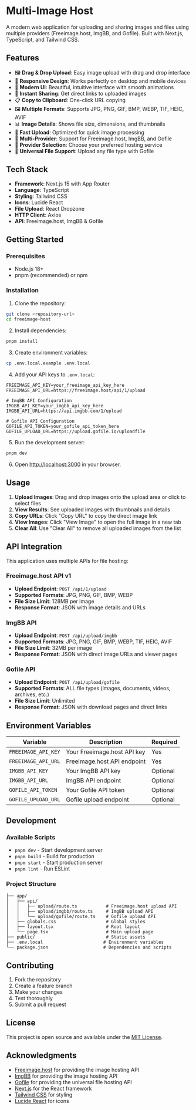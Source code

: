 # Multi-Image Host

A modern web application for uploading and sharing images and files using multiple providers (Freeimage.host, ImgBB, and Gofile). Built with Next.js, TypeScript, and Tailwind CSS.

## Features

- 🖼️ **Drag & Drop Upload**: Easy image upload with drag and drop interface
- 📱 **Responsive Design**: Works perfectly on desktop and mobile devices
- 🎨 **Modern UI**: Beautiful, intuitive interface with smooth animations
- 🔗 **Instant Sharing**: Get direct links to uploaded images
- 📋 **Copy to Clipboard**: One-click URL copying
- 🖼️ **Multiple Formats**: Supports JPG, PNG, GIF, BMP, WEBP, TIF, HEIC, AVIF
- 📊 **Image Details**: Shows file size, dimensions, and thumbnails
- 🚀 **Fast Upload**: Optimized for quick image processing
- 🔄 **Multi-Provider**: Support for Freeimage.host, ImgBB, and Gofile
- 🎯 **Provider Selection**: Choose your preferred hosting service
- 📁 **Universal File Support**: Upload any file type with Gofile

## Tech Stack

- **Framework**: Next.js 15 with App Router
- **Language**: TypeScript
- **Styling**: Tailwind CSS
- **Icons**: Lucide React
- **File Upload**: React Dropzone
- **HTTP Client**: Axios
- **API**: Freeimage.host, ImgBB & Gofile

## Getting Started

### Prerequisites

- Node.js 18+ 
- pnpm (recommended) or npm

### Installation

1. Clone the repository:
```bash
git clone <repository-url>
cd freeimage-host
```

2. Install dependencies:
```bash
pnpm install
```

3. Create environment variables:
```bash
cp .env.local.example .env.local
```

4. Add your API keys to `.env.local`:
```env
FREEIMAGE_API_KEY=your_freeimage_api_key_here
FREEIMAGE_API_URL=https://freeimage.host/api/1/upload

# ImgBB API Configuration
IMGBB_API_KEY=your_imgbb_api_key_here
IMGBB_API_URL=https://api.imgbb.com/1/upload

# Gofile API Configuration
GOFILE_API_TOKEN=your_gofile_api_token_here
GOFILE_UPLOAD_URL=https://upload.gofile.io/uploadfile
```

5. Run the development server:
```bash
pnpm dev
```

6. Open [http://localhost:3000](http://localhost:3000) in your browser.

## Usage

1. **Upload Images**: Drag and drop images onto the upload area or click to select files
2. **View Results**: See uploaded images with thumbnails and details
3. **Copy URLs**: Click "Copy URL" to copy the direct image link
4. **View Images**: Click "View Image" to open the full image in a new tab
5. **Clear All**: Use "Clear All" to remove all uploaded images from the list

## API Integration

This application uses multiple APIs for file hosting:

### Freeimage.host API v1
- **Upload Endpoint**: `POST /api/1/upload`
- **Supported Formats**: JPG, PNG, GIF, BMP, WEBP
- **File Size Limit**: 128MB per image
- **Response Format**: JSON with image details and URLs

### ImgBB API
- **Upload Endpoint**: `POST /api/upload/imgbb`
- **Supported Formats**: JPG, PNG, GIF, BMP, WEBP, TIF, HEIC, AVIF
- **File Size Limit**: 32MB per image
- **Response Format**: JSON with direct image URLs and viewer pages

### Gofile API
- **Upload Endpoint**: `POST /api/upload/gofile`
- **Supported Formats**: ALL file types (images, documents, videos, archives, etc.)
- **File Size Limit**: Unlimited
- **Response Format**: JSON with download pages and direct links

## Environment Variables

| Variable | Description | Required |
|----------|-------------|----------|
| `FREEIMAGE_API_KEY` | Your Freeimage.host API key | Yes |
| `FREEIMAGE_API_URL` | Freeimage.host API endpoint | Yes |
| `IMGBB_API_KEY` | Your ImgBB API key | Optional |
| `IMGBB_API_URL` | ImgBB API endpoint | Optional |
| `GOFILE_API_TOKEN` | Your Gofile API token | Optional |
| `GOFILE_UPLOAD_URL` | Gofile upload endpoint | Optional |

## Development

### Available Scripts

- `pnpm dev` - Start development server
- `pnpm build` - Build for production
- `pnpm start` - Start production server
- `pnpm lint` - Run ESLint

### Project Structure

```
├── app/
│   ├── api/
│   │   ├── upload/route.ts           # Freeimage.host upload API
│   │   ├── upload/imgbb/route.ts     # ImgBB upload API
│   │   └── upload/gofile/route.ts    # Gofile upload API
│   ├── globals.css                   # Global styles
│   ├── layout.tsx                    # Root layout
│   └── page.tsx                      # Main upload page
├── public/                           # Static assets
├── .env.local                       # Environment variables
└── package.json                     # Dependencies and scripts
```

## Contributing

1. Fork the repository
2. Create a feature branch
3. Make your changes
4. Test thoroughly
5. Submit a pull request

## License

This project is open source and available under the [MIT License](LICENSE).

## Acknowledgments

- [Freeimage.host](https://freeimage.host) for providing the image hosting API
- [ImgBB](https://imgbb.com) for providing the image hosting API
- [Gofile](https://gofile.io) for providing the universal file hosting API
- [Next.js](https://nextjs.org) for the React framework
- [Tailwind CSS](https://tailwindcss.com) for styling
- [Lucide React](https://lucide.dev) for icons
